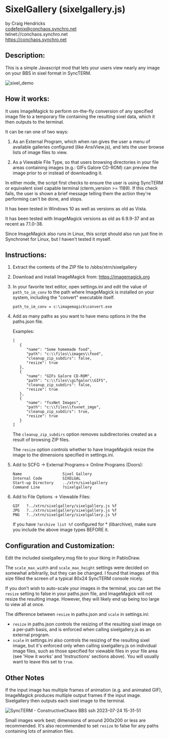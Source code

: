 # SixelGallery (sixelgallery.js)

by Craig Hendricks  
codefenix@conchaos.synchro.net  
 telnet://conchaos.synchro.net  
  https://conchaos.synchro.net  



## Description:

 This is a simple Javascript mod that lets your users view nearly any image
 on your BBS in sixel format in SyncTERM. 

![sixel_demo](https://github.com/codefenix-ConChaos/sixelgallery.js/assets/12660452/57abe75c-dbef-4f39-b6e0-7eb56b4b7fd7)

## How it works:
 
 It uses ImageMagick to perform on-the-fly conversion of any specified image
 file to a temporary file containing the resulting sixel data, which it then
 outputs to the terminal.
 
 It can be ran one of two ways:
 
   1) As an External Program, which when ran gives the user a menu of available
      galleries configured (like AnsiView.js), and lets the user browse lists
      of image files to view.
   
   2) As a Viewable File Type, so that users browsing directories in your file
      areas containing images (e.g.: GIFs Galore CD-ROM) can preview the image
      prior to or instead of downloading it.
 
 In either mode, the script first checks to ensure the user is using SyncTERM 
 or equivalent sixel capable terminal (cterm_version >= 1189). If this check 
 fails, the user is shown a brief message telling them the action they're
 performing can't be done, and stops.
 
 It has been tested in Windows 10 as well as versions as old as Vista.
 
 It has been tested with ImageMagick versions as old as 6.9.9-37 and as 
 recent as 7.1.0-38.
 
 Since ImageMagick also runs in Linux, this script should also run just fine
 in Synchronet for Linux, but I haven't tested it myself.
 
 

## Instructions:

 1. Extract the contents of the ZIP file to /sbbs/xtrn/sixelgallery
 
 2. Download and install ImageMagick from: https://imagemagick.org
 
 3. In your favorite text editor, open settings.ini and edit the value
    of `path_to_im_conv` to the path where ImageMagick is installed on your 
    system, including the "convert" executable itself.

    `path_to_im_conv = c:\imagemagick\convert.exe`
    
 5. Add as many paths as you want to have menu options in the the paths.json file.
 
    Examples:
    ```
    [
       {
          "name": "Some homemade food",
          "path": "c:\\files\\images\\food",
          "cleanup_zip_subdirs": false,
          "resize": true
       },
       {
          "name": "GIFs Galore CD-ROM",
          "path": "c:\\files\\gifgalor\\GIFS",
          "cleanup_zip_subdirs": false,
          "resize": true
       },
       {
          "name": "fsxNet Images",
          "path": "c:\\files\\fsxnet_imge",
          "cleanup_zip_subdirs": true,
          "resize": true
       }
    ]
    ```
             
    The `cleanup_zip_subdirs` option removes subdirectories created as 
    a result of browsing ZIP files.

    The `resize` option controls whether to have ImageMagick resize the
    image to the dimensions specified in settings.ini.
   
    
 7. Add to SCFG -> External Programs-> Online Programs (Doors):

    ```
    Name                  Sixel Gallery
    Internal Code         SIXELGAL
    Start-up Directory    ../xtrn/sixelgallery
    Command Line          ?sixelgallery
    ```

 8. Add to File Options -> Viewable Files: 

    ```
    GIF   ?../xtrn/sixelgallery/sixelgallery.js %f
    JPG   ?../xtrn/sixelgallery/sixelgallery.js %f
    PNG   ?../xtrn/sixelgallery/sixelgallery.js %f
    ```

    
    
    If you have `?archive list %f` configured for * (libarchive), make sure 
    you include the above image types BEFORE it.
       
       

## Configuration and Customization:

 Edit the included sixelgallery.msg file to your liking in PabloDraw.
 
 The `scale_max_width` and `scale_max_height` settings were 
 decided on somewhat arbitrarily, but they can be changed. I found 
 that images of this size filled the screen of a typical 80x24 SyncTERM 
 console nicely.
 
 If you don't wish to auto-scale your images in the terminal, you can set
 the `resize` setting to false in your paths.json file, and ImageMagick will 
 not resize the resulting image. However, they will likely end up being too 
 large to view all at once. 
 
 The difference between `resize` in paths.json and `scale` in settings.ini:

 * `resize` in paths.json controls the resizing of the resulting sixel image on a per-path basis, and is enforced when calling sixelgallery.js as an external program.
 * `scale` in settings.ini also controls the resizing of the resulting sixel image, but it's enforced only when calling sixelgallery.js on individual image files, such as those specified for viewable files in your file area (see 'How it works' and 'Instructions' sections above). You will usually want to leave this set to `true`. 



## Other Notes
 
 If the input image has multiple frames of animation (e.g. and animated GIF),
 ImageMagick produces multiple output frames if the input image. Sixelgallery
 then outputs each sixel image to the terminal.

 ![SyncTERM - ConstructiveChaos BBS      ssh 2023-07-24 15-31-51](https://github.com/codefenix-ConChaos/SixelGallery/assets/12660452/285b06d0-e599-4fce-b8cd-99029d4321ca)

 Small images work best; dimensions of around 200x200 or less are recommended.
 It's also recommended to set `resize` to false for any paths containing 
 lots of animation files.
 
 
